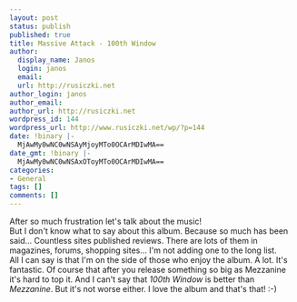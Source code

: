 ```yaml
---
layout: post
status: publish
published: true
title: Massive Attack - 100th Window
author:
  display_name: Janos
  login: janos
  email: 
  url: http://rusiczki.net
author_login: janos
author_email: 
author_url: http://rusiczki.net
wordpress_id: 144
wordpress_url: http://www.rusiczki.net/wp/?p=144
date: !binary |-
  MjAwMy0wNC0wNSAyMjoyMTo0OCArMDIwMA==
date_gmt: !binary |-
  MjAwMy0wNC0wNSAxOToyMTo0OCArMDIwMA==
categories:
- General
tags: []
comments: []
---
```

<p>After so much frustration let's talk about the music!<br />
But I don't know what to say about this album. Because so much has been said... Countless sites published reviews. There are lots of them in magazines, forums, shopping sites... I'm not adding one to the long list.<br />
All I can say is that I'm on the side of those who enjoy the album. A lot. It's fantastic. Of course that after you release something so big as Mezzanine it's hard to top it. And I can't say that <i>100th Window</i> is better than <i>Mezzanine</i>. But it's not worse either. I love the album and that's that! :-)</p>
